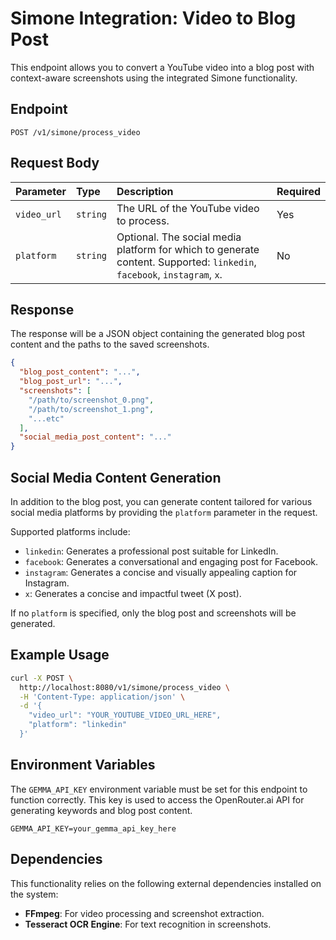 # Simone Integration: Video to Blog Post

This endpoint allows you to convert a YouTube video into a blog post with context-aware screenshots using the integrated Simone functionality.

## Endpoint

`POST /v1/simone/process_video`

## Request Body

| Parameter     | Type   | Description                                   | Required |
| :------------ | :----- | :-------------------------------------------- | :------- |
| `video_url`   | `string` | The URL of the YouTube video to process.      | Yes      |
| `platform`    | `string` | Optional. The social media platform for which to generate content. Supported: `linkedin`, `facebook`, `instagram`, `x`. | No      |

## Response

The response will be a JSON object containing the generated blog post content and the paths to the saved screenshots.

```json
{
  "blog_post_content": "...",
  "blog_post_url": "...",
  "screenshots": [
    "/path/to/screenshot_0.png",
    "/path/to/screenshot_1.png",
    "...etc"
  ],
  "social_media_post_content": "..."
}
```

## Social Media Content Generation

In addition to the blog post, you can generate content tailored for various social media platforms by providing the `platform` parameter in the request.

Supported platforms include:
*   `linkedin`: Generates a professional post suitable for LinkedIn.
*   `facebook`: Generates a conversational and engaging post for Facebook.
*   `instagram`: Generates a concise and visually appealing caption for Instagram.
*   `x`: Generates a concise and impactful tweet (X post).

If no `platform` is specified, only the blog post and screenshots will be generated.

## Example Usage

```bash
curl -X POST \
  http://localhost:8080/v1/simone/process_video \
  -H 'Content-Type: application/json' \
  -d '{
    "video_url": "YOUR_YOUTUBE_VIDEO_URL_HERE",
    "platform": "linkedin"
  }'
```

## Environment Variables

The `GEMMA_API_KEY` environment variable must be set for this endpoint to function correctly. This key is used to access the OpenRouter.ai API for generating keywords and blog post content.

```
GEMMA_API_KEY=your_gemma_api_key_here
```

## Dependencies

This functionality relies on the following external dependencies installed on the system:

*   **FFmpeg**: For video processing and screenshot extraction.
*   **Tesseract OCR Engine**: For text recognition in screenshots.
